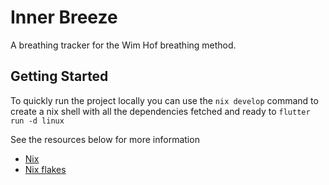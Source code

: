 # Inner Breeze

A breathing tracker for the Wim Hof breathing method.

## Getting Started

To quickly run the project locally you can use the ```nix develop``` command to create a nix shell with all the dependencies fetched and ready to ```flutter run -d linux```

See the resources below for more information

 - [Nix](https://nixos.org/)
 - [Nix flakes](https://nixos.wiki/wiki/Flakes)
